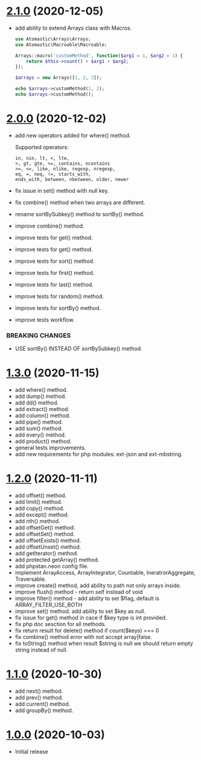 <a name="2.0.0"></a>
# [2.1.0](https://github.com/atomastic/arrays) (2020-12-05)
* add ability to extend Arrays class with Macros.

    ```php
    use Atomastic\Arrays\Arrays;
    use Atomastic\Macroable\Macroable;

    Arrays::macro('customMethod', function($arg1 = 1, $arg2 = 1) {
        return $this->count() + $arg1 + $arg2;
    });

    $arrays = new Arrays([1, 2, 3]);
    
    echo $arrays->customMethod(1, 2);
    echo $arrays->customMethod();
    ```

# [2.0.0](https://github.com/atomastic/arrays) (2020-12-02)
* add new operators added for where() method.

    Supported operators:
    ```
    in, nin, lt, <, lte,
    >, gt, gte, >=, contains, ncontains
    >=, <=, like, nlike, regexp, nregexp,
    eq, =, neq, !=, starts_with,
    ends_with, between, nbetween, older, newer
    ```

* fix issue in set() method with null key.
* fix combine() method when two arrays are different.
* rename sortBySubkey() method to sortBy() method.
* improve combine() method.
* improve tests for get() method.
* improve tests for get() method.
* improve tests for sort() method.
* improve tests for first() method.
* improve tests for last() method.
* improve tests for random() method.
* improve tests for sortBy() method.
* improve tests workflow.

### BREAKING CHANGES

* USE sortBy() INSTEAD OF sortBySubkey() method.

<a name="1.3.0"></a>
# [1.3.0](https://github.com/atomastic/arrays) (2020-11-15)
* add where() method.
* add dump() method.
* add dd() method.
* add extract() method.
* add column() method.
* add pipe() method.
* add sum() method.
* add every() method.
* add product() method.
* general tests improvements.
* add new requirements for php modules: ext-json and ext-mbstring.

<a name="1.2.0"></a>
# [1.2.0](https://github.com/atomastic/arrays) (2020-11-11)
* add offset() method.
* add limit() method.
* add copy() method.
* add except() method.
* add nth() method.
* add offsetGet() method.
* add offsetSet() method.
* add offsetExists() method.
* add offsetUnset() method.
* add getIterator() method.
* add protected getArray() method.
* add phpstan.neon config file.
* implement ArrayAccess, ArrayIntegrator, Countable, IneratrorAggregate, Traversable.
* improve create() method, add ability to path not only arrays inside.
* improve flush() method - return self instead of void
* improve filter() method - add ability to set $flag, default is ARRAY_FILTER_USE_BOTH
* improve set() method. add ability to set $key as null.
* fix issue for get() method in cace if $key type is int provided.
* fix php doc sesction for all methods.
* fix return result for delete() method if count($keys) === 0
* fix combine() method error with not accept array|false.
* fix toString() method when result $string is null we should return empty string instead of null.


<a name="1.1.0"></a>
# [1.1.0](https://github.com/atomastic/arrays) (2020-10-30)
* add next() method.
* add prev() method.
* add current() method.
* add groupBy() method.

<a name="1.0.0"></a>
# [1.0.0](https://github.com/atomastic/arrays) (2020-10-03)
* Initial release
